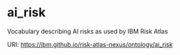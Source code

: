 # ai_risk

Vocabulary describing AI risks as used by IBM Risk Atlas

URI: https://ibm.github.io/risk-atlas-nexus/ontology/ai_risk

